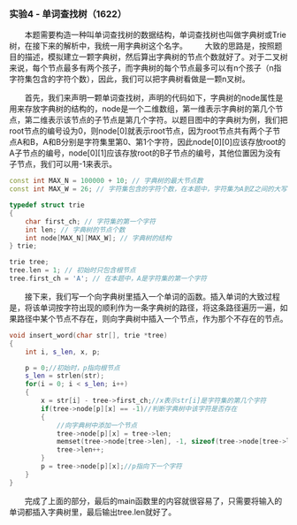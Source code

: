 ### 实验4 - 单词查找树（1622）
&emsp;&emsp;本题需要构造一种叫单词查找树的数据结构，单词查找树也叫做字典树或Trie树，在接下来的解析中，我统一用字典树这个名字。
&emsp;&emsp;大致的思路是，按照题目的描述，模拟建立一颗字典树，然后算出字典树的节点个数就好了。对于二叉树来说，每个节点最多有两个孩子，而字典树的每个节点最多可以有n个孩子（n指字符集包含的字符个数），因此，我们可以把字典树看做是一颗n叉树。

&emsp;&emsp;首先，我们来声明一颗单词查找树，声明的代码如下，字典树的node属性是用来存放字典树的结构的，node是一个二维数组，第一维表示字典树的第几个节点，第二维表示该节点的子节点是第几个字符。以题目图中的字典树为例，我们把root节点的编号设为0，则node[0]就表示root节点，因为root节点共有两个子节点A和B，A和B分别是字符集里第0、第1个字符，因此node[0][0]应该存放root的A子节点的编号，node[0][1]应该存放root的B子节点的编号，其他位置因为没有子节点，我们可以用-1来表示。
```cpp
const int MAX_N = 100000 + 10; // 字典树的最大节点数
const int MAX_W = 26; // 字符集包含的字符个数，在本题中，字符集为A到Z之间的大写字母，共26字符。

typedef struct trie
{
	char first_ch; // 字符集的第一个字符
	int len; // 字典树的节点个数
	int node[MAX_N][MAX_W]; // 字典树的结构
} trie;

trie tree;
tree.len = 1; // 初始时只包含根节点
tree.first_ch = 'A'; // 在本题中，A是字符集的第一个字符
```

&emsp;&emsp;接下来，我们写一个向字典树里插入一个单词的函数。插入单词的大致过程是，将该单词按字符出现的顺利作为一条字典树的路径，将这条路径遍历一遍，如果路径中某个节点不存在，则向字典树中插入一个节点，作为那个不存在的节点。
```cpp
void insert_word(char str[], trie *tree)
{
	int i, s_len, x, p;

	p = 0;//初始时，p指向根节点
	s_len = strlen(str);
	for(i = 0; i < s_len; i++)
	{
		x = str[i] - tree->first_ch;//x表示str[i]是字符集的第几个字符
		if(tree->node[p][x] == -1)//判断字典树中该字符是否存在
		{
			//向字典树中添加一个节点
			tree->node[p][x] = tree->len;
			memset(tree->node[tree->len], -1, sizeof(tree->node[tree->len]));
			tree->len++;
		}
		p = tree->node[p][x];//p指向下一个字符
	}
}
```

&emsp;&emsp;完成了上面的部分，最后的main函数里的内容就很容易了，只需要将输入的单词都插入字典树里，最后输出tree.len就好了。